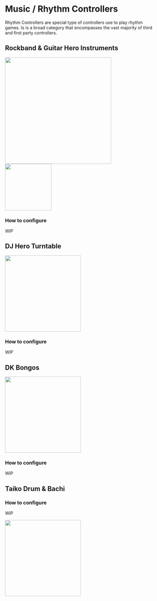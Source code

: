 # Music / Rhythm Controllers

Rhythm Controllers are special type of controllers use to play rhythm games.
Is is a broad category that encompasses the vast majority of third and first party controllers.


## Rockband & Guitar Hero Instruments
<img src="../../wiki_images/controllers/guitar-hero-guitars.png" width="350">
<img src="../../wiki_images/controllers/rockband-drums.png" width="153">

### How to configure
WIP


## DJ Hero Turntable

<img src="../../wiki_images/controllers/dj-hero-turntable.png" width="250">

### How to configure
WIP


## DK Bongos

<img src="../../wiki_images/controllers/dk-bongos.png" width="250">

### How to configure
WIP


## Taiko Drum & Bachi

### How to configure
WIP


<img src="../../wiki_images/controllers/taiko-drum-bachi.png" width="250">
